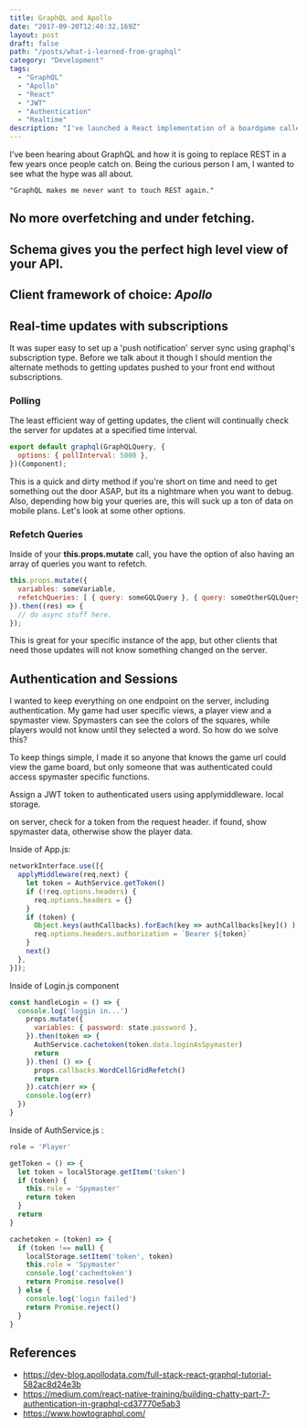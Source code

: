 ```yaml
---
title: GraphQL and Apollo
date: "2017-09-20T12:40:32.169Z"
layout: post
draft: false
path: "/posts/what-i-learned-from-graphql"
category: "Development"
tags:
  - "GraphQL"
  - "Apollo"
  - "React"
  - "JWT"
  - "Authentication"
  - "Realtime"
description: "I've launched a React implementation of a boardgame called Codenames. I took this opportunity to learn GraphQL instead of sticking with a traditional REST framework. These are the lessons I learned along the way"
---
```


I've been hearing about GraphQL and how it is going to replace REST in a few years once people catch on. Being the curious person I am, I wanted to see what the hype was all about.

    "GraphQL makes me never want to touch REST again."

## No more overfetching and under fetching.

## Schema gives you the perfect high level view of your API.

## Client framework of choice: *Apollo*

## Real-time updates with subscriptions

It was super easy to set up a 'push notification' server sync using graphql's subscription type. Before we talk about it though I should mention the alternate methods to getting updates pushed to your front end without subscriptions.

### Polling
The least efficient way of getting updates, the client will continually check the server for updates at a specified time interval.

~~~javascript
export default graphql(GraphQLQuery, {
  options: { pollInterval: 5000 },
})(Component);
~~~

This is a quick and dirty method if you're short on time and need to get something out the door ASAP, but its a nightmare when you want to debug. Also, depending how big your queries are, this will suck up a ton of data on mobile plans. Let's look at some other options.

### Refetch Queries
Inside of your **this.props.mutate** call, you have the option of also having an array of queries you want to refetch.

~~~javascript
this.props.mutate({
  variables: someVariable,
  refetchQueries: [ { query: someGQLQuery }, { query: someOtherGQLQuery }]
}).then((res) => {
  // do async stuff here.
});
~~~

This is great for your specific instance of the app, but other clients that need those updates will not know something changed on the server.

## Authentication and Sessions
I wanted to keep everything on one endpoint on the server, including authentication. My game had user specific views, a player view and a spymaster view. Spymasters can see the colors of the squares, while players would not know until they selected a word. So how do we solve this?

To keep things simple, I made it so anyone that knows the game url could view the game board, but only someone that was authenticated could access spymaster specific functions.

Assign a JWT token to authenticated users
using applymiddleware.
local storage.

on server, check for a token from the request header.
if found, show spymaster data, otherwise show the player data.

Inside of App.js:

~~~javascript
networkInterface.use([{
  applyMiddleware(req,next) {
    let token = AuthService.getToken()
    if (!req.options.headers) {
      req.options.headers = {}
    }
    if (token) {
      Object.keys(authCallbacks).forEach(key => authCallbacks[key]() )
      req.options.headers.authorization = `Bearer ${token}`
    }
    next()
  },
}]);
~~~
Inside of Login.js component

~~~javascript
const handleLogin = () => {
  console.log('loggin in...')
    props.mutate({
      variables: { password: state.password },
    }).then(token => {
      AuthService.cachetoken(token.data.loginAsSpymaster)
      return
    }).then( () => {
      props.callbacks.WordCellGridRefetch()
      return
    }).catch(err => {
    console.log(err)
  })
}
~~~

Inside of AuthService.js :

~~~javascript
role = 'Player'

getToken = () => {
  let token = localStorage.getItem('token')
  if (token) {
    this.role = 'Spymaster'
    return token
  }
  return
}

cachetoken = (token) => {
  if (token !== null) {
    localStorage.setItem('token', token)
    this.role = 'Spymaster'
    console.log('cachedtoken')
    return Promise.resolve()
  } else {
    console.log('login failed')
    return Promise.reject()
  }
}
~~~

## References 

+ https://dev-blog.apollodata.com/full-stack-react-graphql-tutorial-582ac8d24e3b
+ https://medium.com/react-native-training/building-chatty-part-7-authentication-in-graphql-cd37770e5ab3
+ https://www.howtographql.com/

